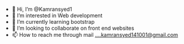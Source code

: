 - 👋 Hi, I’m @Kamransyed1
- 👀 I’m interested in Web development
- 🌱 I’m currently learning bootstrap
- 💞️ I’m looking to collaborate on front end websites
- 📫 How to reach me through mail ....kamransyed141001@gmail.com

<!---
Kamransyed1/Kamransyed1 is a ✨ special ✨ repository because its `README.md` (this file) appears on your GitHub profile.
You can click the Preview link to take a look at your changes.
--->
